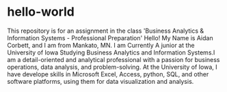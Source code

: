 # hello-world
This repository is for an assignment in the class 'Business Analytics &amp; Information Systems - Professional Preparation' 
Hello! My Name is Aidan Corbett, and I am from Mankato, MN. I am Currently A junior at the University of Iowa Studying Business Analytics and Information Systems.I am a detail-oriented and analytical professional with a passion for business operations, data analysis, and problem-solving. At the University of Iowa, I have develope skills in Microsoft Excel, Access, python, SQL, and other software platforms, using them for data visualization and analysis.

